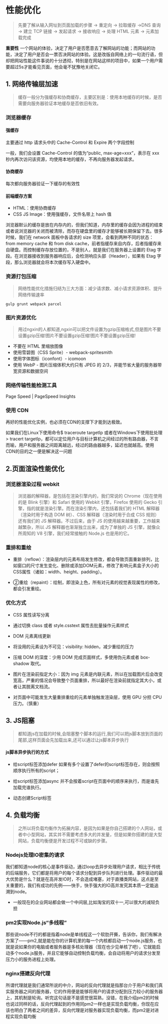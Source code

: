 # 性能优化

> 先要了解从输入网址到页面加载的步骤 -> 重定向 → 拉取缓存 →DNS 查询 → 建立 TCP 链接 → 发起请求 → 接收响应 → 处理 HTML 元素 → 元素加载完成

**重要性** 一个网站的体验，决定了用户是否愿意去了解网站的功能；而网站的功能，决定了用户是否会一票否决网站的体验。这是改版自网络上的一句流行语，但却把网站性能这件事说的十分透彻，特别是在网站这样的项目中，如果一个用户需要超过5s才能看见页面，他会毫不犹豫地关闭它。

## 1. 网络传输层加速

> 缓存一般分为强缓存和协商缓存，主要区别是：使用本地缓存的时候，是否需要向服务器验证本地缓存是否依旧有效。

### 浏览器缓存

#### 强缓存

主要通过 http 请求头中的 Cache-Control 和 Expire 两个字段控制

一般，我们会设置 Cache-Control 的值为“public, max-age=xxx”，表示在 xxx 秒内再次访问该资源，均使用本地的缓存，不再向服务器发起请求。

#### 协商缓存

每次都向服务器验证一下缓存的有效性

#### 前端缓存方案

* HTML：使用协商缓存
* CSS JS Image：使用强缓存，文件名带上 hash 值
  
浏览器默认的缓存是放在内存内的，但我们知道，内存里的缓存会因为进程的结束或者说浏览器的关闭而被清除，而存在硬盘里的缓存才能够被长期保留下去。很多时候，我们在 network 面板中各请求的 size 项里，会看到两种不同的状态：from memory cache 和 from disk cache，前者指缓存来自内存，后者指缓存来自硬盘。而控制缓存存放位置的，不是别人，就是我们在服务器上设置的 Etag 字段。在浏览器接收到服务器响应后，会检测响应头部（Header），如果有 Etag 字段，那么浏览器就会将本次缓存写入硬盘中。

### 资源打包压缩

> 网络性能优化措施归结为三大方面：减少请求数、减小请求资源体积、提升网络传输速率

```
gulp grunt webpack parcel
```

### 图片资源优化

> 用过ngxin的人都知道,ngxin可以把文件设置为gzip压缩格式,但是图片不要设置gzip压缩!图片不要设置gzip压缩!图片不要设置gzip压缩!

* 不要在 HTML 里缩放图像
* 使用雪碧图（CSS Sprite）- webpack-spritesmith
* 使用字体图标（iconfont）- icomoon
* 使用 WebP - 图片压缩体积大约只有 JPEG 的 2/3，并能节省大量的服务器带宽资源和数据空间

### 网络传输性能检测工具

Page Speed | PageSpeed Insights

### 使用 CDN

再好的性能优化实例，也必须在CDN的支撑下才能到达极致。

如果我们在Linux下使用命令$ traceroute targetIp 或者在Windows下使用批处理 > tracert targetIp，都可以定位用户与目标计算机之间经过的所有路由器，不言而喻，用户和服务器之间距离越远，经过的路由器越多，延迟也就越高。使用CDN的目的之一便是解决这一问题

## 2.页面渲染性能优化

### 浏览器渲染过程 webkit

> 浏览器的解释器，是包括在渲染引擎内的，我们常说的 Chrome（现在使用的是 Blink 引擎）和 Safari 使用的 Webkit 引擎，Firefox 使用的 Gecko 引擎，指的就是渲染引擎。而在渲染引擎内，还包括着我们的 HTML 解释器（渲染时用于构造 DOM 树）、CSS 解释器（渲染时用于合成 CSS 规则）还有我们的 JS 解释器。不过后来，由于 JS 的使用越来越重要，工作越来越繁杂，所以 JS 解释器也渐渐独立出来，成为了单独的 JS 引擎，就像众所周知的 V8 引擎，我们经常接触的 Node.js 也是用的它。

### 重排和重绘

* 重排（reflow）：渲染层内的元素布局发生修改，都会导致页面重新排列，比如窗口的尺寸发生变化、删除或添加DOM元素，修改了影响元素盒子大小的CSS属性（诸如：width、height、padding）。

* ②重绘（repaint）：绘制，即渲染上色，所有对元素的视觉表现属性的修改，都会引发重绘。

### 优化方式

* CSS 属性读写分离
  
* 通过切换 class 或者 style.csstext 属性去批量操作元素样式

* DOM 元素离线更新
  
* 将没用的元素设为不可见：visibility: hidden，减少重绘的压力
  
* 压缩 DOM 的深度：少用 DOM 完成页面样式，多使用伪元素或者 box-shadow 取代。
  
* 图片在渲染前指定大小：因为 img 元素是内联元素，所以在加载图片后会改变宽高，严重的情况会导致整个页面重排，所以最好在渲染前就指定其大小，或者让其脱离文档流。
  
* 对页面中可能发生大量重排重绘的元素单独触发渲染层，使用 GPU 分担 CPU 压力。（慎重）

## 3. JS阻塞

> 都知道js在加载的时候,会阻塞整个脚本的运行,我们可以把js脚本放到页面的尾部,这样页面会先加载出来,还可以通过让js脚本异步执行

#### js脚本异步执行的方式

* 给script标签添加defer 如果有多个设置了defer的script标签存在，则会按照顺序执行所有的script；

* 给script标签添加async 并不会按着script在页面中的顺序来执行，而是谁先加载完谁执行。

* 动态创建Script标签

## 4. 负载均衡

> 之所以将负载均衡作为拓展内容，是因为如果是你自己搭建的个人网站，或者中小型网站，其实并不需要考虑多大的并发量，但是如果你搭建的是大型网站，负载均衡便是开发过程不可或缺的步骤。

### Nodejs处理IO密集的请求

我们都知道node的核心是事件驱动，通过loop去异步处理用户请求，相比于传统的后端服务，它们都是将用户的每个请求分配到异步队列进行处理。事件驱动的最大优势是什么？就是在高并发IO时，不会造成堵塞，对于直播类网站，这点是至关重要的，我们有成功的先例——快手，快手强大的IO高并发究其本质一定能追溯到node。

* 一般现在的企业网站都会做一个中间层,比如淘宝的双十一,可以很大的减轻负担

### pm2实现Node.js“多线程”

那些说node不行的都是指着node是单线程这一个软肋开撕，告诉你，我们有解决方案了——pm2,就是能在你的计算机里的每一个内核都启动一个node.js服务，也就是说如果你的电脑或者服务器是多核处理器（现在也少见单核了吧），它就能启动多个node.js服务，并且它能够自动控制负载均衡，会自动将用户的请求分发至压力小的服务进程上处理。

### nginx搭建反向代理

所谓代理就是我们通常所说的中介，网站的反向代理就是指那台介于用户和我们真实服务器之间的服务器，它的作用便是能够将用户的请求分配到压力较小的服务器上，其机制是轮询。听完这句话是不是感觉很耳熟，没错，在我介绍pm2的时候也说过同样的话，反向代理起到的作用同pm2一样也是实现负载均衡，你现在应该也明白了两者之间的差异，反向代理是对服务器实现负载均衡，而pm2是对进程实现负载均衡